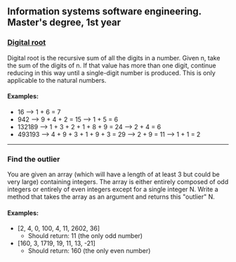 ## Information systems software engineering. Master's degree, 1st year
### [Digital root](https://github.com/VladyslavKharchenko/ISSE/blob/master/digital_root.py)
Digital root is the recursive sum of all the digits in a number.
Given n, take the sum of the digits of n. If that value has more than one digit, continue reducing in this way until a single-digit number is produced. This is only applicable to the natural numbers.
#### Examples:
- 16 --> 1 + 6 = 7
- 942 --> 9 + 4 + 2 = 15 --> 1 + 5 = 6
- 132189 --> 1 + 3 + 2 + 1 + 8 + 9 = 24 --> 2 + 4 = 6
- 493193 --> 4 + 9 + 3 + 1 + 9 + 3 = 29 --> 2 + 9 = 11 --> 1 + 1 = 2
---
### Find the outlier
You are given an array (which will have a length of at least 3 but could be very large) containing integers. The array is either entirely composed of odd integers or entirely of even integers except for a single integer N. Write a method that takes the array as an argument and returns this "outlier" N.
#### Examples:
- [2, 4, 0, 100, 4, 11, 2602, 36]
  - Should return: 11 (the only odd number)
- [160, 3, 1719, 19, 11, 13, -21]
  - Should return: 160 (the only even number)
